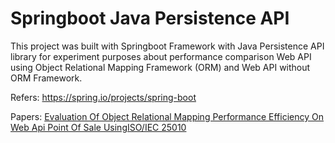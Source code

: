 # Springboot Java Persistence API

This project was built with Springboot Framework with Java Persistence API library for experiment purposes about performance comparison Web API using Object Relational Mapping Framework (ORM) and Web API without ORM Framework. 

Refers: https://spring.io/projects/spring-boot

Papers: [Evaluation Of Object Relational Mapping Performance Efficiency On Web Api Point Of Sale UsingISO/IEC 25010](https://journal.ipb.ac.id/index.php/jika/article/view/46709)
